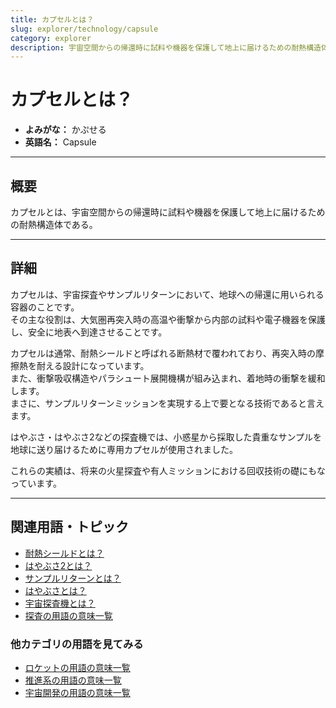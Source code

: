 ```yaml
---
title: カプセルとは？
slug: explorer/technology/capsule
category: explorer
description: 宇宙空間からの帰還時に試料や機器を保護して地上に届けるための耐熱構造体であるカプセルの意味・定義・内容について解説します。  
---
```


# カプセルとは？

- **よみがな：** かぷせる  
- **英語名：** Capsule  

---

## 概要

カプセルとは、宇宙空間からの帰還時に試料や機器を保護して地上に届けるための耐熱構造体である。  

---

## 詳細

カプセルは、宇宙探査やサンプルリターンにおいて、地球への帰還に用いられる容器のことです。  
その主な役割は、大気圏再突入時の高温や衝撃から内部の試料や電子機器を保護し、安全に地表へ到達させることです。  

カプセルは通常、耐熱シールドと呼ばれる断熱材で覆われており、再突入時の摩擦熱を耐える設計になっています。  
また、衝撃吸収構造やパラシュート展開機構が組み込まれ、着地時の衝撃を緩和します。  
まさに、サンプルリターンミッションを実現する上で要となる技術であると言えます。  

はやぶさ・はやぶさ2などの探査機では、小惑星から採取した貴重なサンプルを地球に送り届けるために専用カプセルが使用されました。  

これらの実績は、将来の火星探査や有人ミッションにおける回収技術の礎にもなっています。  

---

## 関連用語・トピック

- [耐熱シールドとは？](/docs/explorer/technology/heat-shield)
- [はやぶさ2とは？](/docs/explorer/mission/hayabusa2)
- [サンプルリターンとは？](/docs/explorer/technology/sample-return)
- [はやぶさとは？](/docs/explorer/mission/hayabusa)
- [宇宙探査機とは？](/docs/explorer/space-probe)
- [探査の用語の意味一覧](/docs/category/explorer)

### 他カテゴリの用語を見てみる
- [ロケットの用語の意味一覧](/docs/category/rocket)
- [推進系の用語の意味一覧](/docs/category/propulsion)
- [宇宙開発の用語の意味一覧](/docs/category/glossary)